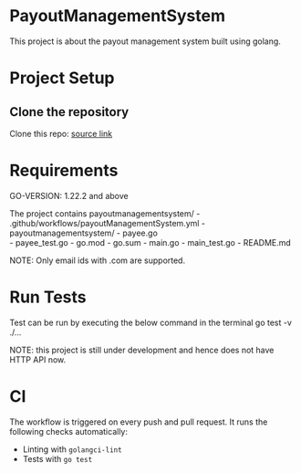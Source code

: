 # PayoutManagementSystem

This project is about the payout management system built using golang.

# Project Setup

## Clone the repository

Clone this repo: <a href = "https://github.com/Swarathmica-infraspec/payoutManagementSystem"> source link  </a>

# Requirements

GO-VERSION: 1.22.2 and above

The project contains payoutmanagementsystem/
    - .github/workflows/payoutManagementSystem.yml
    - payoutmanagementsystem/
        - payee.go <br>
        - payee_test.go
    - go.mod
    - go.sum
    - main.go
    - main_test.go
    - README.md

NOTE: Only email ids with .com are supported.

# Run Tests

Test can be run by executing the below command in the terminal
  go test -v ./...

NOTE: this project is still under development and hence does not have HTTP API now.

# CI

The workflow is triggered on every push and pull request.
It runs the following checks automatically:
- Linting with `golangci-lint`
- Tests with `go test`
